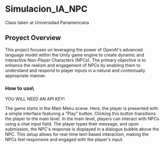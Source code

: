 # Simulacion_IA_NPC
Class taken at Universidad Panamericana

## Proyect Overview
This project focuses on leveraging the power of OpenAI's advanced language model within the Unity game engine to create dynamic and interactive Non-Player Characters (NPCs). The primary objective is to enhance the realism and engagement of NPCs by enabling them to understand and respond to player inputs in a natural and contextually appropriate manner.

### How to use\

YOU WILL NEED AN API KEY!

The game starts in the Main Menu scene. Here, the player is presented with a simple interface featuring a "Play" button. Clicking this button transitions the player to the main level.
In the main level, players can interact with NPCs using a chat input field. The player types their message, and upon submission, the NPC's response is displayed in a dialogue bubble above the NPC. This setup allows for real-time text-based interaction, making the NPCs feel responsive and engaged with the player's input.
